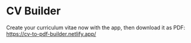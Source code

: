 # CV Builder

Create your curriculum vitae now with the app, then download it as PDF: https://cv-to-pdf-builder.netlify.app/
